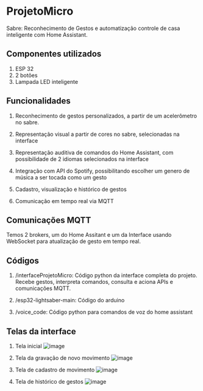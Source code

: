 # ProjetoMicro

Sabre: Reconhecimento de Gestos e automatização controle de casa inteligente com Home Assistant.

## Componentes utilizados

1) ESP 32
2) 2 botões
3) Lampada LED inteligente

## Funcionalidades

1) Reconhecimento de gestos personalizados, a partir de um acelerômetro no sabre.

2) Representação visual a partir de cores no sabre, selecionadas na interface

3) Representação auditiva de comandos do Home Assistant, com possibilidade de 2 idiomas selecionados na interface

4) Integração com API do Spotify, possibilitando escolher um genero de música a ser tocada como um gesto

5) Cadastro, visualização e histórico de gestos

6) Comunicação em tempo real via MQTT

## Comunicações MQTT

Temos 2 brokers, um do Home Assitant e um da Interface usando WebSocket para atualização de gesto em tempo real.

## Códigos

1) /interfaceProjetoMicro: Código python da interface completa do projeto. Recebe gestos, interpreta comandos, consulta e aciona APIs e comunicações MQTT.

2) /esp32-lightsaber-main: Código do arduino

3) /voice_code: Código python para comandos de voz do home assistant

## Telas da interface

1) Tela inicial
![image](https://github.com/user-attachments/assets/070faaf7-96c9-489e-af7a-dcfdbc5fd613)

2) Tela da gravação de novo movimento
![image](https://github.com/user-attachments/assets/86433e74-e78b-4ac4-b4bb-f328e8390270)

3) Tela de cadastro de movimento
![image](https://github.com/user-attachments/assets/ffc5e93a-55fe-4936-a0c9-adb4245e3eed)

4) Tela de histórico de gestos
![image](https://github.com/user-attachments/assets/97110a36-8820-40b0-bc2b-b986a8a79b68)



